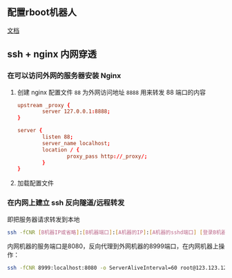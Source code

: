 ## 配置rboot机器人
[文档](https://www.kancloud.cn/ghaoo/rboot/1476890)

## ssh + nginx 内网穿透

### 在可以访问外网的服务器安装 Nginx
1. 创建 nginx 配置文件
    `88` 为外网访问地址
    `8888` 用来转发 88 端口的内容
    ```conf
    upstream _proxy {
            server 127.0.0.1:8888;
    }
    
    server {
            listen 88; 
            server_name localhost;
            location / {
                    proxy_pass http://_proxy/;
            }
    }
    ```
   
2. 加载配置文件

### 在内网上建立 ssh 反向隧道/远程转发

即把服务器请求转发到本地
```bash
ssh -fCNR [B机器IP或省略]:[B机器端口]:[A机器的IP]:[A机器的sshd端口] [登录B机器的用户名@B机器的IP] -p [B机器的sshd端口]
```
内网机器的服务端口是8080，反向代理到外网机器的8999端口，在内网机器上操作：
```bash
ssh -fCNR 8999:localhost:8080 -o ServerAliveInterval=60 root@123.123.123.123 -p 22
```
